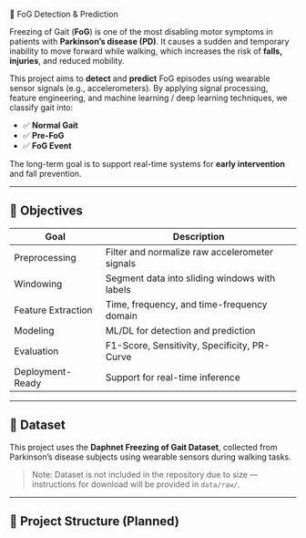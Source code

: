  🧠 FoG Detection & Prediction

Freezing of Gait (**FoG**) is one of the most disabling motor symptoms in patients with **Parkinson’s disease (PD)**. It causes a sudden and temporary inability to move forward while walking, which increases the risk of **falls, injuries**, and reduced mobility.

This project aims to **detect** and **predict** FoG episodes using wearable sensor signals (e.g., accelerometers). By applying signal processing, feature engineering, and machine learning / deep learning techniques, we classify gait into:

- ✅ **Normal Gait**
- ✅ **Pre-FoG** 
- ✅ **FoG Event**

The long-term goal is to support real-time systems for **early intervention** and fall prevention.

---

## 📌 Objectives

| Goal | Description |
|---------|------------|
| Preprocessing | Filter and normalize raw accelerometer signals |
| Windowing | Segment data into sliding windows with labels |
| Feature Extraction | Time, frequency, and time-frequency domain |
| Modeling | ML/DL for detection and prediction |
| Evaluation | F1-Score, Sensitivity, Specificity, PR-Curve |
| Deployment-Ready | Support for real-time inference |

---

## 📡 Dataset
This project uses the **Daphnet Freezing of Gait Dataset**, collected from Parkinson’s disease subjects using wearable sensors during walking tasks.

> Note: Dataset is not included in the repository due to size — instructions for download will be provided in `data/raw/`.

---

## 📂 Project Structure (Planned)

